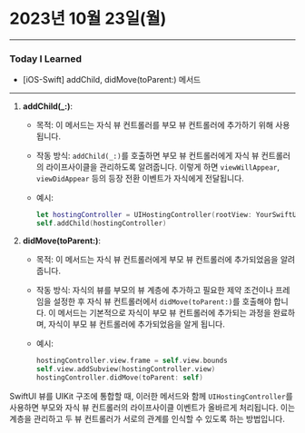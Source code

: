 # 2023년 10월 23일(월)

---

### Today I Learned 

- [iOS-Swift] addChild, didMove(toParent:) 메서드

----

1. **addChild(_:)**:

   - 목적: 이 메서드는 자식 뷰 컨트롤러를 부모 뷰 컨트롤러에 추가하기 위해 사용됩니다.

   - 작동 방식: `addChild(_:)`를 호출하면 부모 뷰 컨트롤러에게 자식 뷰 컨트롤러의 라이프사이클을 관리하도록 알려줍니다. 이렇게 하면 `viewWillAppear`, `viewDidAppear` 등의 등장 전환 이벤트가 자식에게 전달됩니다.

   - 예시:

     ```swift
     let hostingController = UIHostingController(rootView: YourSwiftUIView())
     self.addChild(hostingController)
     ```

2. **didMove(toParent:)**:

   - 목적: 이 메서드는 자식 뷰 컨트롤러에게 부모 뷰 컨트롤러에 추가되었음을 알려줍니다.

   - 작동 방식: 자식의 뷰를 부모의 뷰 계층에 추가하고 필요한 제약 조건이나 프레임을 설정한 후 자식 뷰 컨트롤러에서 `didMove(toParent:)`를 호출해야 합니다. 이 메서드는 기본적으로 자식이 부모 뷰 컨트롤러에 추가되는 과정을 완료하며, 자식이 부모 뷰 컨트롤러에 추가되었음을 알게 됩니다.

   - 예시:

     ```swift
     hostingController.view.frame = self.view.bounds
     self.view.addSubview(hostingController.view)
     hostingController.didMove(toParent: self)
     ```

SwiftUI 뷰를 UIKit 구조에 통합할 때, 이러한 메서드와 함께 `UIHostingController`를 사용하면 부모와 자식 뷰 컨트롤러의 라이프사이클 이벤트가 올바르게 처리됩니다. 이는 계층을 관리하고 두 뷰 컨트롤러가 서로의 관계를 인식할 수 있도록 하는 방법입니다.